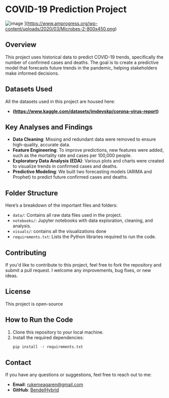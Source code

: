 
# COVID-19 Prediction Project
![image](https://[[github.com/user-attachments/assets/b010f809-404c-4277-be79-e1eab362851c](https://www.amprogress.org/wp-content/uploads/2020/03/Microbes-2-800x450.png))
](https://www.amprogress.org/wp-content/uploads/2020/03/Microbes-2-800x450.png)
## Overview
This project uses historical data to predict COVID-19 trends, specifically the number of confirmed cases and deaths. The goal is to create a predictive model that forecasts future trends in the pandemic, helping stakeholders make informed decisions.

## Datasets Used
All the datasets used in this project are housed here:
- **(https://www.kaggle.com/datasets/imdevskp/corona-virus-report)**

## Key Analyses and Findings
- **Data Cleaning**: Missing and redundant data were removed to ensure high-quality, accurate data.
- **Feature Engineering**: To improve predictions, new features were added, such as the mortality rate and cases per 100,000 people.
- **Exploratory Data Analysis (EDA)**: Various plots and charts were created to visualize trends in confirmed cases and deaths.
- **Predictive Modeling**: We built two forecasting models (ARIMA and Prophet) to predict future confirmed cases and deaths.

## Folder Structure
Here’s a breakdown of the important files and folders:
- `data/`: Contains all raw data files used in the project.
- `notebooks/`: Jupyter notebooks with data exploration, cleaning, and analysis.
- `visuals/`: contains all the visualizations done
- `requirements.txt`: Lists the Python libraries required to run the code.

## Contributing
If you'd like to contribute to this project, feel free to fork the repository and submit a pull request. I welcome any improvements, bug fixes, or new ideas.

## License
This project is open-source

## How to Run the Code
1. Clone this repository to your local machine.
2. Install the required dependencies:
   ```bash
   pip install -r requirements.txt

## Contact
If you have any questions or suggestions, feel free to reach out to me:
- **Email**: rukemeagaren@gmail.com
- **GitHub**: [BendelHybrid](https://github.com/BendelHybrid)
```
